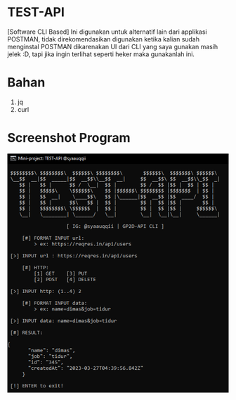 # TEST-API
[Software CLI Based] Ini digunakan untuk alternatif lain dari applikasi POSTMAN, tidak direkomendasikan digunakan ketika kalian sudah menginstal POSTMAN dikarenakan UI dari CLI yang saya gunakan masih jelek :D, tapi jika ingin terlihat seperti heker maka gunakanlah ini.

# Bahan
1. jq
2. curl

# Screenshot Program
<img src="test-api.png">
